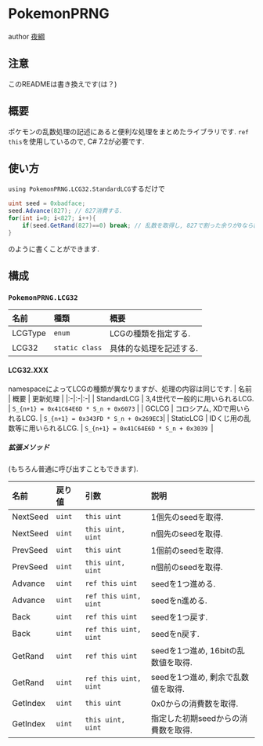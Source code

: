 # PokemonPRNG
author [夜綱](https://twitter.com/sub_827)
## 注意
このREADMEは書き換えです(は？)

## 概要
ポケモンの乱数処理の記述にあると便利な処理をまとめたライブラリです.
`ref this`を使用しているので, C# 7.2が必要です.

## 使い方
`using PokemonPRNG.LCG32.StandardLCG`するだけで
```cs
uint seed = 0xbadface;
seed.Advance(827); // 827消費する.
for(int i=0; i<827; i++){
    if(seed.GetRand(827)==0) break; // 乱数を取得し, 827で割った余りが0なら終了.
}
```
のように書くことができます.

## 構成
### `PokemonPRNG.LCG32`
| 名前 | 種類 | 概要 |
|:-|:-|:-|
| LCGType | `enum` | LCGの種類を指定する. |
| LCG32 | `static class` | 具体的な処理を記述する. |

#### LCG32.XXX
namespaceによってLCGの種類が異なりますが、処理の内容は同じです.
| 名前 | 概要 | 更新処理 |
|:-|:-|:-|
| StandardLCG | 3,4世代で一般的に用いられるLCG. | `S_{n+1} = 0x41C64E6D * S_n + 0x6073` |
| GCLCG | コロシアム, XDで用いられるLCG. | `S_{n+1} = 0x343FD * S_n + 0x269EC3`|
| StaticLCG | IDくじ用の乱数等に用いられるLCG. | `S_{n+1} = 0x41C64E6D * S_n + 0x3039 `|

##### 拡張メソッド

(もちろん普通に呼び出すこともできます).

| 名前 | 戻り値 | 引数 | 説明 |
|:-|:-|:-|:-|
| NextSeed | `uint` | `this uint` | 1個先のseedを取得.  |
| NextSeed | `uint` | `this uint, uint` | n個先のseedを取得. |
| PrevSeed | `uint` | `this uint` | 1個前のseedを取得.  |
| PrevSeed | `uint` | `this uint, uint` | n個前のseedを取得. |
| Advance | `uint` | `ref this uint` | seedを1つ進める.  |
| Advance | `uint` | `ref this uint, uint` | seedをn進める. |
| Back | `uint` | `ref this uint` | seedを1つ戻す.  |
| Back | `uint` | `ref this uint, uint` | seedをn戻す. |
| GetRand | `uint` | `ref this uint` | seedを1つ進め, 16bitの乱数値を取得.  |
| GetRand | `uint` | `ref this uint, uint` | seedを1つ進め, 剰余で乱数値を取得. |
| GetIndex | `uint` | `this uint` | 0x0からの消費数を取得.  |
| GetIndex | `uint` | `this uint, uint` | 指定した初期seedからの消費数を取得. |
